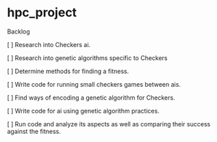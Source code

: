 # hpc_project
Backlog

[ ] Research into Checkers ai.

[ ] Research into genetic algorithms specific to Checkers

[ ] Determine methods for finding a fitness.

[ ] Write code for running small checkers games between ais.

[ ] Find ways of encoding a genetic algorithm for Checkers.

[ ] Write code for ai using genetic algorithm practices.

[ ] Run code and analyze its aspects as well as comparing their success against the fitness.
